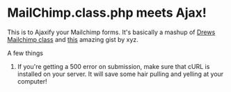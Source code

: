 # MailChimp.class.php meets Ajax!

This is to Ajaxify your Mailchimp forms.  It's basically a mashup of [Drews Mailchimp class](drew.com) and [this](this.com) amazing gist by xyz.

A few things
1. If you're getting a 500 error on submission, make sure that cURL is installed on your server.  It will save some hair pulling and yelling at your computer!